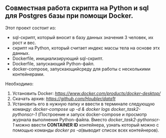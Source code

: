 ## Совместная работа скрипта на **Python** и **sql** для **Postgres** базы при помощи **Docker**.

Этот проект состоит из:
 - sql-скрипт, который вносит в базу данных значения 3 человек, их рост и вес.
 - скрипт на Python, который считает индекс массы тела на основе этх данных.
 - Dockerfile, инициализирующий sql-скрипт.
 - Dockerfile, запускающий Python-файл.
 - docker-compose, запускающийсреду для работы с несколькими контейнерами.
 
 Необходимо:
 1) Установить Docker:
 *https://www.docker.com/products/docker-desktop/*
 2) Скачать архив:
 *https://github.com/Houbler/data1t*
 3) Установить его в нужную папку и ввести в терминале следующую команду:
 *docker-compose up -d & docker logs docker_task2-pythonscr-1*
 (Построение и запуск docker-compose и просмотр журнала выполнения Python-файлa.
 Вместо *docker_task2-pythonscr-1* можно ввести **CONTAINER ID** контейнера, узнать который можно с помощью команды *docker ps -a*(выводит список всех контейнеров).
